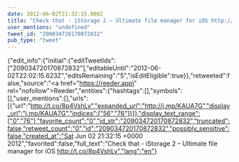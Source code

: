 ```yaml
---
date: 2012-06-02T21:32:15.000Z
title: "Check that - iStorage 2 – Ultimate file manager for iOS http://t.co/8p4VshLy″"
user_mentions: "undefined"
tweet_id: "209034720170872832"
pub_type: "tweet"
---
```

{"edit_info":{"initial":{"editTweetIds":["209034720170872832"],"editableUntil":"2012-06-02T22:02:15.623Z","editsRemaining":"5","isEditEligible":true}},"retweeted":false,"source":"<a href=\"https://reeder.app\" rel=\"nofollow\">Reeder</a>","entities":{"hashtags":[],"symbols":[],"user_mentions":[],"urls":[{"url":"http://t.co/8p4VshLy","expanded_url":"http://j.mp/KAUA7G","display_url":"j.mp/KAUA7G","indices":["56","76"]}]},"display_text_range":["0","76"],"favorite_count":"0","id_str":"209034720170872832","truncated":false,"retweet_count":"0","id":"209034720170872832","possibly_sensitive":false,"created_at":"Sat Jun 02 21:32:15 +0000 2012","favorited":false,"full_text":"Check that - iStorage 2 – Ultimate file manager for iOS http://t.co/8p4VshLy","lang":"en"}
